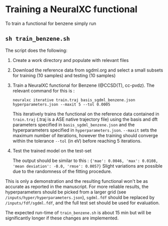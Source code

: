 # Training a NeuralXC functional

To train a functional for benzene simply run 

`
sh train_benzene.sh
`
----------------------
The script does the following:

1. Create a work directory and populate with relevant files
1. Download the reference data from sgdml.org and select a small subsets for training (10 samples) and testing (10 samples)
1. Train a NeuralXC functional for Benzene (@CCSD(T), cc-pvdz). The relevant command for this is :
        
    `neuralxc iterative train.traj basis_sgdml_benzene.json hyperparameters.json --maxit 5 --tol 0.0005`
    
    This iteratively trains the functional on the reference data contained in `train.traj` (.traj is a ASE native trajectory file) using the basis and dft parameters specified in `basis_sgdml_benzene.json` and the hyperparameters specified in `hyperparameters.json`. `--maxit` sets the maximum number of iterations, however the training should converge within the tolerance `--tol` (in eV) before reaching 5 iterations.
    
1. Test the trained model on the test-set

    The output should be similar to this :
    ``{'mae': 0.0046, 'max': 0.0108, 'mean deviation': -0.0, 'rmse': 0.0057}`` 
    Slight variations are possible due to the randomness of the fitting procedure.

This is only a demonstration and the resulting functional won't be as accurate as reported in the manuscript. For more reliable results, the hyperparameters should be picked from a larger grid (see `/inputs/hyper/hyperparameters.json`), `sgdml.fdf` should be replaced by `/inputs/fdf/sgdml.fdf`, and the full test set should be used for evaluation.

The expected run-time of `train_benzene.sh` is about 15 min but will be significantly longer if these changes are implemented. 




